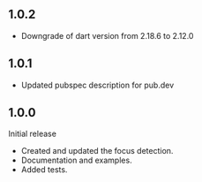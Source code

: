 ## 1.0.2

- Downgrade of dart version from 2.18.6 to 2.12.0

## 1.0.1

- Updated pubspec description for pub.dev

## 1.0.0

Initial release

- Created and updated the focus detection.
- Documentation and examples.
- Added tests.
